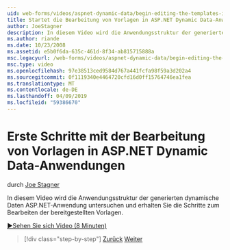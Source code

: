 ```yaml
---
uid: web-forms/videos/aspnet-dynamic-data/begin-editing-the-templates-in-aspnet-dynamic-data-applications
title: Startet die Bearbeitung von Vorlagen in ASP.NET Dynamic Data-Anwendungen | Microsoft-Dokumentation
author: JoeStagner
description: In diesem Video wird die Anwendungsstruktur der generierten dynamische Daten ASP.NET-Anwendung untersuchen und erhalten Sie die Schritte zum Bearbeiten der bereitgestellten Vorlagen.
ms.author: riande
ms.date: 10/23/2008
ms.assetid: e5b0f6da-635c-461d-8f34-ab815715888a
msc.legacyurl: /web-forms/videos/aspnet-dynamic-data/begin-editing-the-templates-in-aspnet-dynamic-data-applications
msc.type: video
ms.openlocfilehash: 97e38513ced9584d767a441fcfa98f59a3d202a4
ms.sourcegitcommit: 0f1119340e4464720cfd16d0ff15764746ea1fea
ms.translationtype: MT
ms.contentlocale: de-DE
ms.lasthandoff: 04/09/2019
ms.locfileid: "59386670"
---
```

# <a name="begin-editing-the-templates-in-aspnet-dynamic-data-applications"></a>Erste Schritte mit der Bearbeitung von Vorlagen in ASP.NET Dynamic Data-Anwendungen

durch [Joe Stagner](https://github.com/JoeStagner)

In diesem Video wird die Anwendungsstruktur der generierten dynamische Daten ASP.NET-Anwendung untersuchen und erhalten Sie die Schritte zum Bearbeiten der bereitgestellten Vorlagen.

[&#9654;Sehen Sie sich Video (8 Minuten)](https://channel9.msdn.com/Blogs/ASP-NET-Site-Videos/begin-editing-the-templates-in-aspnet-dynamic-data-applications)

> [!div class="step-by-step"]
> [Zurück](getting-started-with-dynamic-data.md)
> [Weiter](begin-modifying-dynamic-data-applications-with-url-routing.md)
